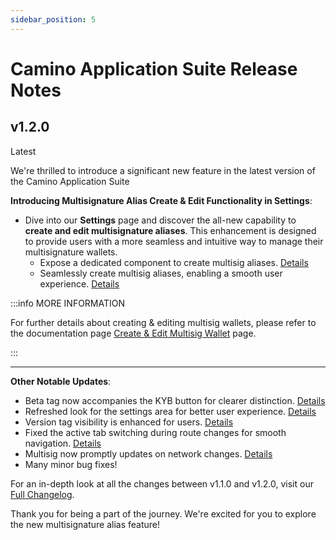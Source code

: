 ```yaml
---
sidebar_position: 5
---
```


# Camino Application Suite Release Notes

## v1.2.0

<p><span class="alert alert--success pill">Latest</span></p>

We're thrilled to introduce a significant new feature in the latest version of the Camino Application Suite

**Introducing Multisignature Alias Create & Edit Functionality in Settings**:

- Dive into our **Settings** page and discover the all-new capability to **create and edit multisignature aliases**. This enhancement is designed to provide users with a more seamless and intuitive way to manage their multisignature wallets.
  - Expose a dedicated component to create multisig aliases. [Details](https://github.com/chain4travel/camino-suite/pull/146)
  - Seamlessly create multisig aliases, enabling a smooth user experience. [Details](https://github.com/chain4travel/camino-suite/pull/149)

:::info MORE INFORMATION

For further details about creating & editing multisig wallets, please refer to the documentation page [Create & Edit Multisig Wallet](/guides/multisig-wallets/create-multisig/) page.

:::

---

**Other Notable Updates**:

- Beta tag now accompanies the KYB button for clearer distinction. [Details](https://github.com/chain4travel/camino-suite/pull/139)
- Refreshed look for the settings area for better user experience. [Details](https://github.com/chain4travel/camino-suite/pull/141)
- Version tag visibility is enhanced for users. [Details](https://github.com/chain4travel/camino-suite/pull/142)
- Fixed the active tab switching during route changes for smooth navigation. [Details](https://github.com/chain4travel/camino-suite/pull/148)
- Multisig now promptly updates on network changes. [Details](https://github.com/chain4travel/camino-suite/pull/147)
- Many minor bug fixes!

For an in-depth look at all the changes between v1.1.0 and v1.2.0, visit our [Full Changelog](https://github.com/chain4travel/camino-suite/compare/v1.1.0...v1.2.0).

Thank you for being a part of the journey. We're excited for you to explore the new multisignature alias feature!
